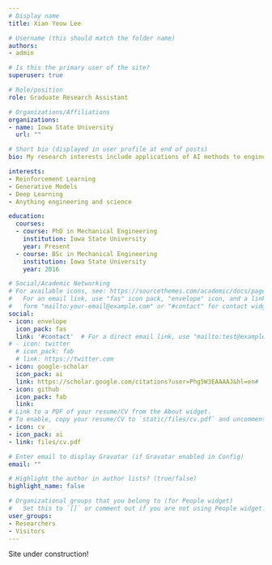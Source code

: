 ```yaml
---
# Display name
title: Xian Yeow Lee

# Username (this should match the folder name)
authors:
- admin

# Is this the primary user of the site?
superuser: true

# Role/position
role: Graduate Research Assistant

# Organizations/Affiliations
organizations:
- name: Iowa State University
  url: ""

# Short bio (displayed in user profile at end of posts)
bio: My research interests include applications of AI methods to engineering problems such as robust and inverse designs.

interests:
- Reinforcement Learning
- Generative Models
- Deep Learning
- Anything engineering and science

education:
  courses:
  - course: PhD in Mechanical Engineering
    institution: Iowa State University
    year: Present
  - course: BSc in Mechanical Engineering
    institution: Iowa State University
    year: 2016

# Social/Academic Networking
# For available icons, see: https://sourcethemes.com/academic/docs/page-builder/#icons
#   For an email link, use "fas" icon pack, "envelope" icon, and a link in the
#   form "mailto:your-email@example.com" or "#contact" for contact widget.
social:
- icon: envelope
  icon_pack: fas
  link: '#contact'  # For a direct email link, use "mailto:test@example.org".
# - icon: twitter
  # icon_pack: fab
  # link: https://twitter.com
- icon: google-scholar
  icon_pack: ai
  link: https://scholar.google.com/citations?user=Phg5W3EAAAAJ&hl=en#
- icon: github
  icon_pack: fab
  link: 
# Link to a PDF of your resume/CV from the About widget.
# To enable, copy your resume/CV to `static/files/cv.pdf` and uncomment the lines below.
- icon: cv
- icon_pack: ai
- link: files/cv.pdf

# Enter email to display Gravatar (if Gravatar enabled in Config)
email: ""

# Highlight the author in author lists? (true/false)
highlight_name: false

# Organizational groups that you belong to (for People widget)
#   Set this to `[]` or comment out if you are not using People widget.
user_groups:
- Researchers
- Visitors
---
```


Site under construction!

